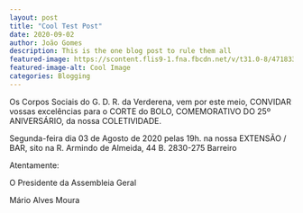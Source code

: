 ```yaml
---
layout: post
title: "Cool Test Post"
date: 2020-09-02
author: João Gomes
description: This is the one blog post to rule them all
featured-image: https://scontent.flis9-1.fna.fbcdn.net/v/t31.0-8/471833_360970347268968_642224037_o.jpg?_nc_cat=111&_nc_sid=09cbfe&_nc_ohc=--fdCy_nH04AX89c61S&_nc_ht=scontent.flis9-1.fna&oh=72c9e9f46e79b32a236c6347e16e12ce&oe=5F76C433
featured-image-alt: Cool Image
categories: Blogging
---
```


Os Corpos Sociais do G. D. R. da Verderena, vem por este meio, CONVIDAR vossas excelências para o CORTE do BOLO, COMEMORATIVO DO 25º ANIVERSÁRIO, da nossa COLETIVIDADE.

Segunda-feira dia 03 de Agosto de 2020 pelas 19h. na nossa EXTENSÃO / BAR, sito na R. Armindo de Almeida, 44 B. 2830-275 Barreiro

Atentamente:

O Presidente da Assembleia Geral

Mário Alves Moura


